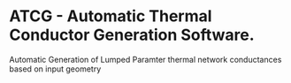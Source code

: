 # ATCG - Automatic Thermal Conductor Generation Software.
Automatic Generation of Lumped Paramter thermal network conductances based on input geometry
